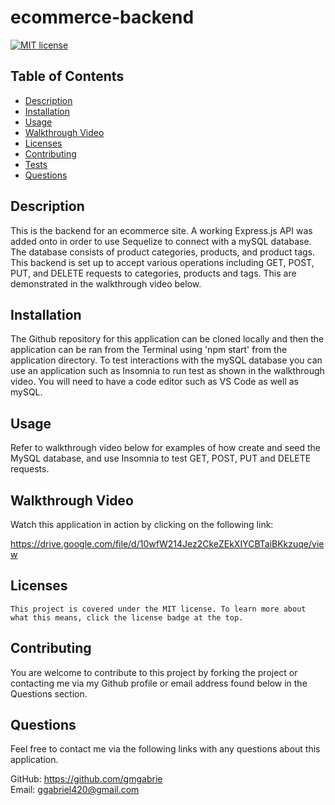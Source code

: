 # ecommerce-backend

  [![MIT license](https://img.shields.io/badge/License-MIT-blue.svg)](https://lbesson.mit-license.org/)

  ## Table of Contents
  * [Description](#description)
  * [Installation](#installation)
  * [Usage](#usage)
  * [Walkthrough Video](#walkthrough-video)
  * [Licenses](#licenses)
  * [Contributing](#contributing)
  * [Tests](#tests)
  * [Questions](#questions)

  ## Description
  This is the backend for an ecommerce site.  A working Express.js API was added onto in order to use Sequelize to connect with a mySQL database.  The database consists of product categories, products, and product tags.  This backend is set up to accept various operations including GET, POST, PUT, and DELETE requests to categories, products and tags.  This are demonstrated in the walkthrough video below.

  ## Installation
  The Github repository for this application can be cloned locally and then the application can be ran from the Terminal using 'npm start' from the application directory.  To test interactions with the mySQL database you can use an application such as Insomnia to run test as shown in the walkthrough video.  You will need to have a code editor such as VS Code as well as mySQL.

  ## Usage
  Refer to walkthrough video below for examples of how create and seed the MySQL database, and use Insomnia to test GET, POST, PUT and DELETE requests.

  ## Walkthrough Video
  Watch this application in action by clicking on the following link:

  https://drive.google.com/file/d/10wfW214Jez2CkeZEkXIYCBTaiBKkzuqe/view

  ## Licenses
    This project is covered under the MIT license. To learn more about what this means, click the license badge at the top.

  ## Contributing
  You are welcome to contribute to this project by forking the project or contacting me via my Github profile or email address found below in the Questions section. 

  ## Questions
  Feel free to contact me via the following links with any questions about this application.
  
  GitHub: https://github.com/gmgabrie  
  Email: ggabriel420@gmail.com

